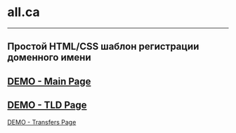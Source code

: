 # all.ca
----
Простой HTML/CSS шаблон регистрации доменного имени
----
[DEMO - Main Page](https://gabberex.github.io/all.ca/)
----
[DEMO - TLD Page](https://gabberex.github.io/all.ca/tld.html)
----
[DEMO - Transfers Page](https://gabberex.github.io/all.ca/transfers.html)
